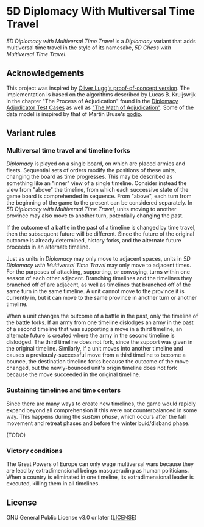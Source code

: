 # 5D Diplomacy With Multiversal Time Travel

_5D Diplomacy with Multiversal Time Travel_ is a _Diplomacy_ variant that adds multiversal time travel in the style of its namesake, _5D Chess with Multiversal Time Travel_.

## Acknowledgements

This project was inspired by [Oliver Lugg's proof-of-concept version](https://github.com/Oliveriver/5d-diplomacy-with-multiverse-time-travel). The implementation is based on the algorithms described by Lucas B. Kruijswijk in the chapter "The Process of Adjudication" found in the [Diplomacy Adjudicator Test Cases](http://web.inter.nl.net/users/L.B.Kruijswijk/#5) as well as ["The Math of Adjudication"](http://uk.diplom.org/pouch/Zine/S2009M/Kruijswijk/DipMath_Chp1.htm). Some of the data model is inspired by that of Martin Bruse's [godip](https://github.com/zond/godip).

## Variant rules

### Multiversal time travel and timeline forks

_Diplomacy_ is played on a single board, on which are placed armies and fleets. Sequential sets of orders modify the positions of these units, changing the board as time progresses. This may be described as something like an "inner" view of a single timeline. Consider instead the view from "above" the timeline, from which each successive state of the game board is comprehended in sequence. From "above", each turn from the beginning of the game to the present can be considered separately. In _5D Diplomacy with Multiversal Time Travel_, units moving to another province may also move to another turn, potentially changing the past.

If the outcome of a battle in the past of a timeline is changed by time travel, then the subsequent future will be different. Since the future of the original outcome is already determined, history forks, and the alternate future proceeds in an alternate timeline.

Just as units in _Diplomacy_ may only move to adjacent spaces, units in _5D Diplomacy with Multiversal Time Travel_ may only move to adjacent times. For the purposes of attacking, supporting, or convoying, turns within one season of each other adjacent. Branching timelines and the timelines they branched off of are adjacent, as well as timelines that branched off of the same turn in the same timeline. A unit cannot move to the province it is currently in, but it can move to the same province in another turn or another timeline.

When a unit changes the outcome of a battle in the past, only the timeline of the battle forks. If an army from one timeline dislodges an army in the past of a second timeline that was supporting a move in a third timeline, an alternate future is created where the army in the second timeline is dislodged. The third timeline does not fork, since the support was given in the original timeline. Similarly, if a unit moves into another timeline and causes a previously-successful move from a third timeline to become a bounce, the destination timeline forks because the outcome of the move changed, but the newly-bounced unit's origin timeline does not fork because the move succeeded in the original timeline.

### Sustaining timelines and time centers

Since there are many ways to create new timelines, the game would rapidly expand beyond all comprehension if this were not counterbalanced in some way. This happens during the _sustain phase_, which occurs after the fall movement and retreat phases and before the winter buid/disband phase.

(TODO)

### Victory conditions

The Great Powers of Europe can only wage multiversal wars because they are lead by extradimensional beings masquerading as human politicians. When a country is eliminated in one timeline, its extradimensional leader is executed, killing them in all timelines.

## License

GNU General Public License v3.0 or later ([LICENSE](./LICENSE))
